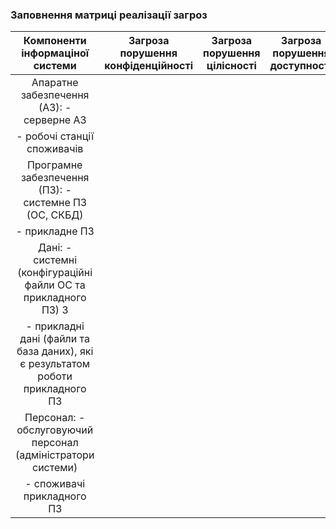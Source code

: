 ### Заповнення матриці реалізації загроз 

| Компоненти інформаціної системи | Загроза порушення конфіденційності | Загроза порушення цілісності | Загроза порушення доступності |
| :---: | :---: | :---: | :---: |
|Апаратне забезпечення (АЗ): - серверне АЗ | | | |
| - робочі станції споживачів| | | |
|Програмне забезпечення (ПЗ): - системне ПЗ (ОС, СКБД)| | | |
|- прикладне ПЗ| | | |
|Дані: - системні (конфігураційні файли ОС та прикладного ПЗ) З| | | |
| - прикладні дані (файли та база даних), які є результатом роботи прикладного ПЗ| | | |
|Персонал: - обслуговуючий персонал (адміністратори системи)| | | |
| - споживачі прикладного ПЗ| | | |
